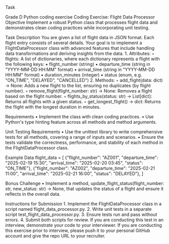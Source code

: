 Task 


Grade D Python coding exercise
Coding Exercise: Flight Data Processor
Objective
 Implement a robust Python class that processes flight data and demonstrates clean coding practices while incorporating unit testing.

Task Description
You are given a list of flight data in JSON format. Each flight entry consists of several details. Your goal is to implement a FlightDataProcessor class with advanced features that include handling data transformations and deriving insights from the data.
    1. Attributes:
        ◦ flights: A list of dictionaries, where each dictionary represents a flight with the following keys: 
            ▪ flight_number (string)
            ▪ departure_time (string in "YYYY-MM-DD HH:MM" format)
            ▪ arrival_time (string in "YYYY-MM-DD HH:MM" format)
            ▪ duration_minutes (integer)
            ▪ status (enum, e.g. "ON_TIME", "DELAYED", "CANCELLED")
    2. Methods:
        ◦ add_flight(data: dict) -> None: Adds a new flight to the list, ensuring no duplicates (by flight number).
        ◦ remove_flight(flight_number: str) -> None: Removes a flight based on the flight number.
        ◦ flights_by_status(status: str) -> List[dict]: Returns all flights with a given status.
        ◦ get_longest_flight() -> dict: Returns the flight with the longest duration in minutes.

Requirements
    • Implement the class with clean coding practices.
    • Use Python's type hinting feature across all methods and method arguments.

Unit Testing Requirements
    • Use the unittest library to write comprehensive tests for all methods, covering a range of inputs and scenarios.
    • Ensure the tests validate the correctness, performance, and stability of each method in the FlightDataProcessor class.

Example Data
flight_data = [
    {"flight_number": "AZ001", "departure_time": "2025-02-19 15:30", "arrival_time": "2025-02-20 03:45", "status": "ON_TIME"},
    {"flight_number": "AZ002", "departure_time": "2025-02-21 11:00", "arrival_time": "2025-02-21 16:00", "status": "DELAYED"},
]

Bonus Challenge
    • Implement a method, update_flight_status(flight_number: str, new_status: str) -> None, that updates the status of a flight and ensure it reflects in the overall data.

Instructions for Submission
    1. Implement the FlightDataProcessor class in a script named flight_data_processor.py.
    2. Write unit tests in a separate script test_flight_data_processor.py.
    3. Ensure tests run and pass without errors.
    4. Submit both scripts for review. If you are conducting this test in an interview, demonstrate your code to your interviewer. If you are conducting this exercise prior to interview, please push it to your personal GitHub account and give the repo URL to your recruiter.

